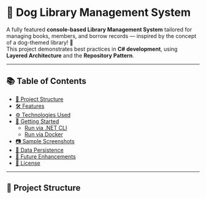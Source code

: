 # 🐶 Dog Library Management System

A fully featured **console-based Library Management System** tailored for managing books, members, and borrow records — inspired by the concept of a dog-themed library! 🐾  
This project demonstrates best practices in **C# development**, using **Layered Architecture** and the **Repository Pattern**.

---

## 📚 Table of Contents

- [📁 Project Structure](#-project-structure)
- [🛠 Features](#-features)
- [⚙️ Technologies Used](#️-technologies-used)
- [🚀 Getting Started](#-getting-started)
  - [Run via .NET CLI](#run-via-net-cli)
  - [Run via Docker](#run-via-docker)
- [📷 Sample Screenshots](#-sample-screenshots)
- [📂 Data Persistence](#-data-persistence)
- [🧠 Future Enhancements](#-future-enhancements)
- [📝 License](#-license)

---

## 📁 Project Structure
